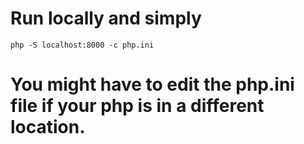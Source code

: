 # Run locally and simply
`php -S localhost:8000 -c php.ini` 

# You might have to edit the php.ini file if your php is in a different location.
